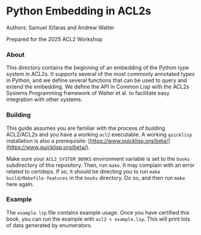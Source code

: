 # Python Embedding in ACL2s

Authors: Samuel Xifaras and Andrew Walter

Prepared for the 2025 ACL2 Workshop


### About
This directory contains the beginning of an embedding of the Python type system in ACL2s. It supports
several of the most commonly annotated types in Python, and we define several functions that can be used
to query and extend the embedding. We define the API in Common Lisp with the ACL2s Systems Programming 
framework of Walter et al. to facilitate easy integration with other systems.


### Building
This guide assumes you are familiar with the process of building ACL2/ACL2s and you have a working `acl2` executable. 
A working `quicklisp` installation is also a prerequisite: [https://www.quicklisp.org/beta/](https://www.quicklisp.org/beta/).

Make sure your `ACL2_SYSTEM_BOOKS` environment variable is set to the `books` subdirectory of this repository.
Then, run `make`. It may complain with an error related to certdeps. If so, it should be directing you to run
`make build/Makefile-features` in the `books` directory. Do so, and then run `make` here again.


### Example
The `example.lsp` file contains example usage. Once you have certified this book, you can run the example with 
`acl2 < example.lsp`. This will print lots of data generated by enumerators. 
